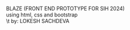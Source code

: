 BLAZE (FRONT END PROTOTYPE FOR SIH 2024)
<br>
using html, css and bootstrap
<br> 
\t by: LOKESH SACHDEVA
